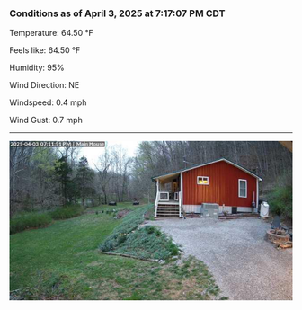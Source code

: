 ### Conditions as of April 3, 2025 at 7:17:07 PM CDT 

Temperature: 64.50 &deg;F

Feels like: 64.50 &deg;F

Humidity: 95%

Wind Direction: NE

Windspeed: 0.4 mph

Wind Gust: 0.7 mph

---

<img src="./images/latest.jpeg"/>


